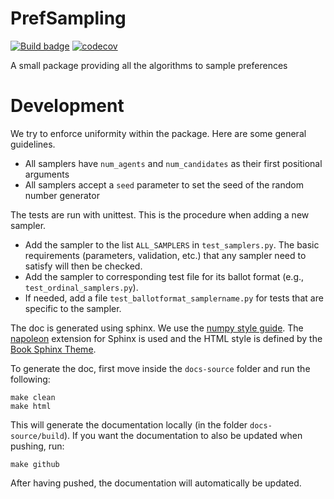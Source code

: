 # PrefSampling

[![Build badge](https://github.com/simon-rey/prefsampling/workflows/build/badge.svg?branch=main)](https://github.com/simon-rey/prefsampling/actions/workflows/build.yml)
[![codecov](https://codecov.io/gh/simon-rey/prefsampling/branch/main/graphs/badge.svg)](https://codecov.io/gh/simon-rey/prefsampling/tree/main)

A small package providing all the algorithms to sample preferences

Development
===========

We try to enforce uniformity within the package. Here are some general guidelines.

- All samplers have `num_agents` and `num_candidates` as their first positional arguments
- All samplers accept a `seed` parameter to set the seed of the random number generator

The tests are run with unittest. This is the procedure when adding a new sampler.

- Add the sampler to the list `ALL_SAMPLERS` in `test_samplers.py`. The basic requirements (parameters, validation, etc.) that any sampler need to satisfy will then be checked.
- Add the sampler to corresponding test file for its ballot format (e.g., `test_ordinal_samplers.py`).
- If needed, add a file `test_ballotformat_samplername.py` for tests that are specific to the sampler.


The doc is generated using sphinx. We use the [numpy style guide](https://numpydoc.readthedocs.io/en/latest/format.html).
The [napoleon](https://www.sphinx-doc.org/en/master/usage/extensions/napoleon.html) extension for Sphinx is used
and the HTML style is defined by the [Book Sphinx Theme](https://sphinx-book-theme.readthedocs.io/en/stable/).

To generate the doc, first move inside the `docs-source` folder and run the following:
```shell
make clean 
make html
```

This will generate the documentation locally (in the folder `docs-source/build`). If you want the documentation 
to also be updated when pushing, run:
```shell
make github
```

After having pushed, the documentation will automatically be updated.
